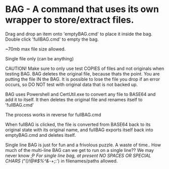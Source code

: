 # BAG - A command that uses its own wrapper to store/extract files.



Drag and drop an item onto 'emptyBAG.cmd' to place it inside the bag. Double click 'fullBAG.cmd' to empty the bag.

~70mb max file size allowed. 

Single file only (can be anything)

CAUTION! 
Make sure to only use test COPIES of files and not originals when testing BAG. 
BAG deletes the original file, because thats the point. You are putting the file IN the BAG.
It is possible to lose the file you drop if an error occurs, so DO NOT test with original data that is not backed up.

BAG uses Powershell and CertUtil.exe to convert any file to BASE64 and add it to itself. It then deletes the original file and renames itself to 'fullBAG.cmd'

The process works in reverse for fullBAG.cmd 

When fullBAG is clicked, the file is converted from BASE64 back to its original state with its original name, and fullBAG
exports itself back into emptyBAG.cmd and deletes itself.

Single line BAG is just for fun and a frivolous puzzle. A waste of time.. How much of the multi-line BAG can we get to run on a single line?? We may never know ;P
*For single line bag, at present NO SPACES OR SPECIAL CHARS ("()!@#$%^&*-+;:') in filenames/paths allowed.